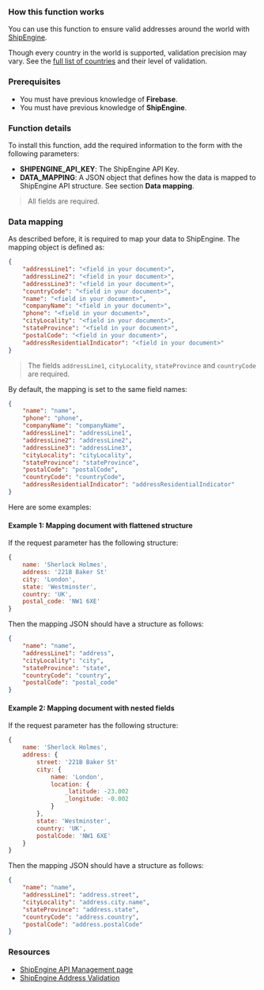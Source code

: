 ### How this function works

You can use this function to ensure valid addresses around the world with [ShipEngine](https://www.shipengine.com/).

Though every country in the world is supported, validation precision may vary. See the [full list of countries](https://www.shipengine.com/docs/addresses/validation/countries/) and their level of validation.

### Prerequisites

- You must have previous knowledge of **Firebase**.
- You must have previous knowledge of **ShipEngine**.

### Function details

To install this function, add the required information to the form with the following parameters:

- **SHIPENGINE_API_KEY**: The ShipEngine API Key.
- **DATA_MAPPING**: A JSON object that defines how the data is mapped to ShipEngine API structure. See section **Data mapping**.

> All fields are required.

### Data mapping

As described before, it is required to map your data to ShipEngine. The mapping object is defined as:

```json
{
    "addressLine1": "<field in your document>",
    "addressLine2": "<field in your document>",
    "addressLine3": "<field in your document>",
    "countryCode": "<field in your document>",
    "name": "<field in your document>",
    "companyName": "<field in your document>",
    "phone": "<field in your document>",
    "cityLocality": "<field in your document>",
    "stateProvince": "<field in your document>",
    "postalCode": "<field in your document>",
    "addressResidentialIndicator": "<field in your document>"
}
```

> The fields `addressLine1`, `cityLocality`, `stateProvince` and `countryCode` are required.

By default, the mapping is set to the same field names:

```json
{
    "name": "name",
    "phone": "phone",
    "companyName": "companyName",
    "addressLine1": "addressLine1",
    "addressLine2": "addressLine2",
    "addressLine3": "addressLine3",
    "cityLocality": "cityLocality",
    "stateProvince": "stateProvince",
    "postalCode": "postalCode",
    "countryCode": "countryCode",
    "addressResidentialIndicator": "addressResidentialIndicator"
}
```

Here are some examples:

#### Example 1: Mapping document with flattened structure

If the request parameter has the following structure:

```javascript
{
    name: 'Sherlock Holmes',
    address: '221B Baker St'
    city: 'London',
    state: 'Westminster',
    country: 'UK',
    postal_code: 'NW1 6XE'
}
```

Then the mapping JSON should have a structure as follows:

```json
{
    "name": "name",
    "addressLine1": "address",
    "cityLocality": "city",
    "stateProvince": "state",
    "countryCode": "country",
    "postalCode": "postal_code"
}
```

#### Example 2: Mapping document with nested fields

If the request parameter has the following structure:

```javascript
{
    name: 'Sherlock Holmes',
    address: {
        street: '221B Baker St'
        city: {
            name: 'London',
            location: {
                _latitude: -23.002 
                _longitude: -0.002
            }
        },
        state: 'Westminster',
        country: 'UK',
        postalCode: 'NW1 6XE'
    }
}
```

Then the mapping JSON should have a structure as follows:

```json
{
    "name": "name",
    "addressLine1": "address.street",
    "cityLocality": "address.city.name",
    "stateProvince": "address.state",
    "countryCode": "address.country",
    "postalCode": "address.postalCode"
}
```

### Resources

- [ShipEngine API Management page](https://app.shipengine.com/#/portal/apimanagement)
- [ShipEngine Address Validation](https://www.shipengine.com/docs/addresses/validation/)
